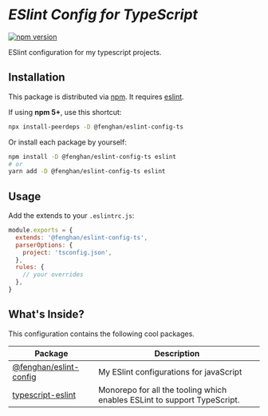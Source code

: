 # <em><b>ESlint Config for TypeScript</b></em>

[![npm version](https://img.shields.io/npm/v/@fenghan/eslint-config-ts?style=flat-square)](https://www.npmjs.com/package/@fenghan/eslint-config-ts)

ESlint configuration for my typescript projects.

## Installation

This package is distributed via [npm](https://www.npmjs.com/package/@fenghan/eslint-config-ts). It requires [eslint](https://github.com/eslint/eslint).

If using **npm 5+**, use this shortcut:

```sh
npx install-peerdeps -D @fenghan/eslint-config-ts
```

Or install each package by yourself:

```sh
npm install -D @fenghan/eslint-config-ts eslint
# or
yarn add -D @fenghan/eslint-config-ts eslint
```

## Usage

Add the extends to your `.eslintrc.js`:

```js
module.exports = {
  extends: '@fenghan/eslint-config-ts',
  parserOptions: {
    project: 'tsconfig.json',
  },
  rules: {
    // your overrides
  },
}
```

## What's Inside?

This configuration contains the following cool packages.

| Package                                                                                                | Description                                                              |
| ------------------------------------------------------------------------------------------------------ | ------------------------------------------------------------------------ |
| [@fenghan/eslint-config](https://github.com/fenghan34/configurations/tree/main/packages/eslint-config) | My ESlint configurations for javaScript                                  |
| [typescript-eslint](https://github.com/typescript-eslint/typescript-eslint)                            | Monorepo for all the tooling which enables ESLint to support TypeScript. |
